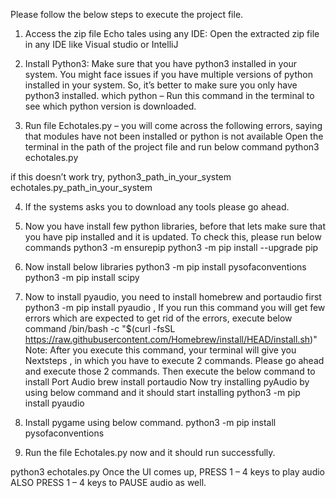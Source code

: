 Please follow the below steps to execute the project file.

1. Access the zip file Echo tales using any IDE: Open the extracted zip file in any IDE
like Visual studio or IntelliJ

2. Install Python3: Make sure that you have python3 installed in your system. You might
face issues if you have multiple versions of python installed in your system. So, it’s better
to make sure you only have python3 installed.
which python – Run this command in the terminal to see which python version is
downloaded.

3. Run file Echotales.py – you will come across the following errors, saying that modules
have not been installed or python is not available
Open the terminal in the path of the project file and run below command
python3 echotales.py

if this doesn’t work try,
python3_path_in_your_system echotales.py_path_in_your_system

4. If the systems asks you to download any tools please go ahead.
   
5. Now you have install few python libraries, before that lets make sure that you have pip
installed and it is updated. To check this, please run below commands
python3 -m ensurepip
python3 -m pip install --upgrade pip

6. Now install below libraries
python3 -m pip install pysofaconventions
python3 -m pip install scipy

7. Now to install pyaudio, you need to install homebrew and portaudio first
python3 -m pip install pyaudio , If you run this command you will get few errors which
are expected to get rid of the errors, execute below command
/bin/bash -c "$(curl -fsSL
https://raw.githubusercontent.com/Homebrew/install/HEAD/install.sh)"
Note: After you execute this command, your terminal will give you Nextsteps , in which
you have to execute 2 commands. Please go ahead and execute those 2 commands.
Then execute the below command to install Port Audio
brew install portaudio
Now try installing pyAudio by using below command and it should start installing
python3 -m pip install pyaudio

8. Install pygame using below command.
python3 -m pip install pysofaconventions

9. Run the file Echotales.py now and it should run successfully.
   
python3 echotales.py
Once the UI comes up,
PRESS 1 – 4 keys to play audio
ALSO
PRESS 1 – 4 keys to PAUSE audio as well.
